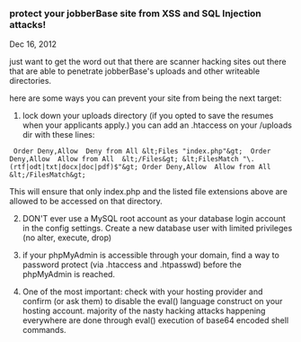 ### protect your jobberBase site from XSS and SQL Injection attacks!

Dec 16, 2012

just want to get the word out that there are scanner hacking sites out there that are able to penetrate jobberBase's uploads and other writeable directories.

here are some ways you can prevent your site from being the next target:

1) lock down your uploads directory (if you opted to save the resumes when your applicants apply.) you can add an .htaccess on your /uploads dir with these lines:

`` 
Order Deny,Allow 
Deny from All
&lt;Files "index.php"&gt; 
     Order Deny,Allow 
     Allow from All 
&lt;/Files&gt;
&lt;FilesMatch "\.(rtf|odt|txt|docx|doc|pdf)$"&gt;
    Order Deny,Allow 
    Allow from All
&lt;/FilesMatch&gt;
 ``

This will ensure that only index.php and the listed file extensions above are allowed to be accessed on that directory.

2) DON'T ever use a MySQL root account as your database login account in the config settings. Create a new database user with limited privileges (no alter, execute, drop)

3) if your phpMyAdmin is accessible through your domain, find a way to password protect (via .htaccess and .htpasswd) before the phpMyAdmin is reached.

4) One of the most important: check with your hosting provider and confirm (or ask them) to disable the eval() language construct on your hosting account. majority of the nasty hacking attacks happening everywhere are done through eval() execution of base64 encoded shell commands.